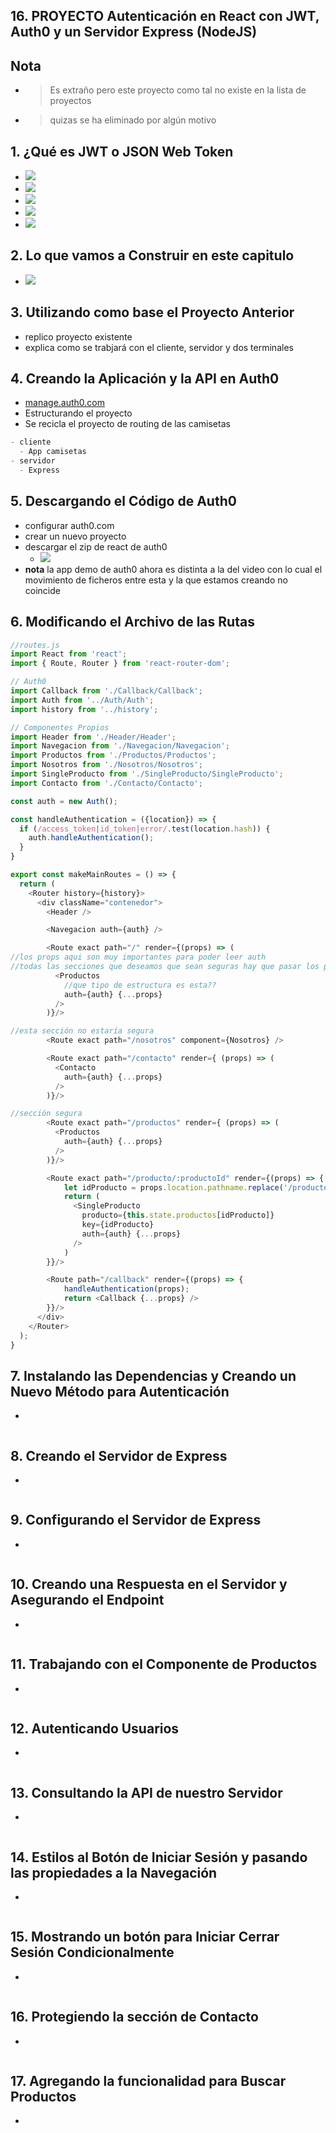## 16. PROYECTO Autenticación en React con JWT, Auth0 y un Servidor Express (NodeJS)

## Nota
- > Es extraño pero este proyecto como tal no existe en la lista de proyectos
- > quizas se ha eliminado por algún motivo

## 1. ¿Qué es JWT o JSON Web Token
- ![](https://trello-attachments.s3.amazonaws.com/5d7fef6652faf333827e91c3/736x394/adc71c44aa326ed0f3580613445434cf/image.png)
- ![](https://trello-attachments.s3.amazonaws.com/5d7fef6652faf333827e91c3/741x408/a6755c32c4de83fca4e3b82d6bb92212/image.png)
- ![](https://trello-attachments.s3.amazonaws.com/5d7fef6652faf333827e91c3/914x449/bd1e0f99b6b8f24265fef8c94e41e293/image.png)
- ![](https://trello-attachments.s3.amazonaws.com/5b014dcaf4507eacfc1b4540/5d7fef6652faf333827e91c3/e9b09f45a54b97881fa47f6ec87f6d9f/image.png)
- ![](https://trello-attachments.s3.amazonaws.com/5b014dcaf4507eacfc1b4540/5d7fef6652faf333827e91c3/945a1237e7a6fd6e27c88d1b5927fca5/image.png)

## 2. Lo que vamos a Construir en este capitulo
- ![](https://trello-attachments.s3.amazonaws.com/5d7fef6652faf333827e91c3/825x797/fbe9ec07662461b95fa11823225c73f4/image.png) 

## 3. Utilizando como base el Proyecto Anterior
- replico proyecto existente
- explica como se trabjará con el cliente, servidor y dos terminales
## 4. Creando la Aplicación y la API en Auth0
- [manage.auth0.com](https://manage.auth0.com/dashboard/eu/ioedu/)
- Estructurando el proyecto
- Se recicla el proyecto de routing de las camisetas
```js
- cliente
  - App camisetas
- servidor
  - Express
```
## 5. Descargando el Código de Auth0
- configurar auth0.com
- crear un nuevo proyecto
- descargar el zip de react de auth0
  - ![](https://trello-attachments.s3.amazonaws.com/5d7fef6652faf333827e91c3/898x295/561fb75a7ecedf927bcb407a87ae79ed/image.png)
- **nota** la app demo de auth0 ahora es distinta a la del video con lo cual el movimiento de ficheros entre esta y la que estamos creando no coincide

## 6. Modificando el Archivo de las Rutas
```js
//routes.js
import React from 'react';
import { Route, Router } from 'react-router-dom';

// Auth0
import Callback from './Callback/Callback';
import Auth from '../Auth/Auth';
import history from '../history';

// Componentes Propios
import Header from './Header/Header';
import Navegacion from './Navegacion/Navegacion';
import Productos from './Productos/Productos';
import Nosotros from './Nosotros/Nosotros';
import SingleProducto from './SingleProducto/SingleProducto';
import Contacto from './Contacto/Contacto';

const auth = new Auth();

const handleAuthentication = ({location}) => {
  if (/access_token|id_token|error/.test(location.hash)) {
    auth.handleAuthentication();
  }
}

export const makeMainRoutes = () => {
  return (
    <Router history={history}>
      <div className="contenedor">
        <Header />

        <Navegacion auth={auth} />

        <Route exact path="/" render={(props) => (
//los props aqui son muy importantes para poder leer auth
//todas las secciones que deseamos que sean seguras hay que pasar los props y auth
          <Productos
            //que tipo de estructura es esta??
            auth={auth} {...props} 
          />
        )}/>

//esta sección no estaría segura
        <Route exact path="/nosotros" component={Nosotros} />

        <Route exact path="/contacto" render={ (props) => (
          <Contacto 
            auth={auth} {...props}
          />
        )}/>

//sección segura
        <Route exact path="/productos" render={ (props) => (
          <Productos
            auth={auth} {...props}
          />
        )}/>

        <Route exact path="/producto/:productoId" render={(props) => {
            let idProducto = props.location.pathname.replace('/producto/', '');
            return (
              <SingleProducto
                producto={this.state.productos[idProducto]}
                key={idProducto}
                auth={auth} {...props}
              />
            )
        }}/>

        <Route path="/callback" render={(props) => {
            handleAuthentication(props);
            return <Callback {...props} /> 
        }}/>
      </div>
    </Router>
  );
}
```
## 7. Instalando las Dependencias y Creando un Nuevo Método para Autenticación
- 
```js
```
## 8. Creando el Servidor de Express
- 
```js
```
## 9. Configurando el Servidor de Express
- 
```js
```
## 10. Creando una Respuesta en el Servidor y Asegurando el Endpoint
- 
```js
```
## 11. Trabajando con el Componente de Productos
- 
```js
```
## 12. Autenticando Usuarios
- 
```js
```
## 13. Consultando la API de nuestro Servidor
- 
```js
```
## 14. Estilos al Botón de Iniciar Sesión y pasando las propiedades a la Navegación
- 
```js
```
## 15. Mostrando un botón para Iniciar  Cerrar Sesión Condicionalmente
- 
```js
```
## 16. Protegiendo la sección de Contacto
- 
```js
```
## 17. Agregando la funcionalidad para Buscar Productos
- 
```js
```

